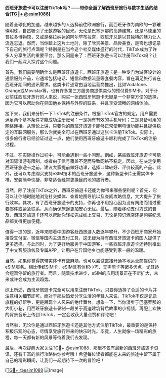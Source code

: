 **西班牙旅遊卡可以注册TikTok吗？——带你全面了解西班牙旅行与数字生活的结合[[TG💪+ @esim1088](https://t.me/s/esim1088)]**

随着全球化的加速，越来越多的人选择前往欧洲旅行，而西班牙作为南欧的一颗璀璨明珠，自然吸引了无数游客的目光。无论是巴塞罗那的高迪建筑，还是马德里的普拉多博物馆，又或是格拉纳达的阿尔罕布拉宫，西班牙总是以其独特的魅力让人流连忘返。然而，当你踏上这片土地时，除了欣赏美景、品尝美食，是否也想记录下自己的旅行点滴呢？特别是在当今这个社交媒体盛行的时代，TikTok成为了许多人分享生活的重要平台。那么问题来了：西班牙旅遊卡可以注册TikTok吗？让我们一起深入探讨这个问题。

首先，我们需要明确什么是西班牙旅遊卡。西班牙旅遊卡是一种专门为游客设计的通信服务产品，它通常包括电话、短信和数据流量等套餐内容，旨在满足旅行者在西班牙期间的通讯需求。这类卡片通常由当地运营商推出，比如Vodafone、Orange或Movistar等，也有许多第三方服务商提供类似的预付费SIM卡。对于计划前往西班牙旅行的人来说，购买一张西班牙旅遊卡无疑是一个非常方便的选择，因为它可以帮助你在异国他乡保持与外界的联系，并且享受流畅的网络体验。

接下来，我们来分析一下TikTok的注册条件。根据TikTok官方的规定，用户需要满足两个基本条件才能成功注册账号：一是拥有有效的手机号码；二是具备可用的网络连接。从理论上讲，只要你的西班牙旅遊卡能够正常使用电话功能并且提供稳定的互联网服务，那么你就完全可以在西班牙通过这张卡注册TikTok。实际上，很多旅行者已经验证过这一点，他们使用西班牙旅遊卡顺利完成了TikTok的注册过程。

不过，在实际操作过程中，可能会遇到一些小问题。例如，某些西班牙旅遊卡可能对国际漫游有限制，或者由于信号覆盖不足而导致网络不稳定。因此，在决定使用西班牙旅遊卡之前，建议大家提前做好功课，选择口碑较好、评价较高的产品。此外，还可以考虑购买支持eSIM技术的西班牙旅遊卡，这种新型卡片无需实体卡槽，安装简单快捷，非常适合经常更换目的地的旅行者。

当然，除了注册TikTok之外，西班牙旅遊卡还能为你带来哪些便利呢？首先，它可以让你随时随地浏览社交媒体、查看地图导航以及查阅攻略信息，大大提升了旅行效率。其次，有了西班牙旅遊卡的支持，你再也不用担心因为没有网络而错过重要邮件或紧急联系，从而确保旅途更加安心无忧。最后，随着移动支付方式的普及，西班牙旅遊卡还可以帮助你轻松完成线上交易，无论是预订酒店还是购买纪念品都变得更加便捷。

值得一提的是，近年来随着中国游客赴西旅游人数逐年攀升，不少西班牙商家开始接受支付宝、微信等国内主流支付工具，这无疑为持有西班牙旅遊卡的国人提供了更多选择。与此同时，为了更好地服务于中国游客，一些西班牙旅遊卡还特别推出了中文客服热线及专属APP，让用户在异国他乡也能感受到家一般的温暖。

当然，如果你觉得携带实体卡有些麻烦，也可以尝试直接开通本地运营商提供的eSIM服务。相比传统SIM卡，eSIM具有体积小巧、无需剪卡等诸多优点，尤其适合短暂停留的旅行者。而且，随着技术进步，eSIM的应用场景正在不断扩大，未来或许会成为主流趋势。

综上所述，西班牙旅遊卡完全可以用来注册TikTok，只要你选择了合适的卡片并注意相关细节即可。而对于那些热爱分享生活的年轻人来说，TikTok不仅是记录旅程的好帮手，更是展现个人风采的绝佳舞台。想象一下，当你漫步于巴塞罗那的大街小巷，用西班牙旅遊卡录制一段关于高迪建筑背后故事的小视频，再配上欢快的背景音乐上传到TikTok，一定会收获大量点赞和评论吧！

当然啦，无论你是通过西班牙旅遊卡还是其他方式注册TikTok，最重要的是保持积极乐观的心态，尽情享受旅行带来的快乐时光。毕竟，人生就像一场精彩的旅程，每一天都有新的风景等待着我们去发现。

最后，再次提醒大家关注[TG💪+ @esim1088](https://t.me/s/esim1088)，那里不仅有最新的西班牙旅遊卡资讯，还有丰富的旅行攻略供你参考哦！希望每位读者都能在未来的旅途中留下属于自己的精彩瞬间，让我们一起期待下一次的冒险吧！

[[TG💪+ @esim1088](https://t.me/s/esim1088) ![Image](https://i.postimg.cc/4NQfJmqS/Snipaste-2025-05-13-00-14-12.png)]